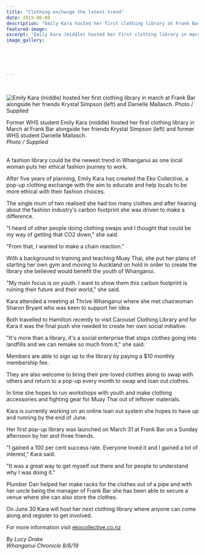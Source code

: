 ```yaml
---
title: "Clothing exchange the latest trend"
date: 2019-06-08
description: "Emily Kara hosted her first clothing library at Frank Bar alongside her friends Krystal Simpson & Danielle Mallasch..."
featured-image: 
excerpt: "Emily Kara (middle) hosted her first clothing library in march at Frank Bar alongside her friends Krystal Simpson (left) and Danielle Mallasch."
image_gallery:
	
	
	
	
	
---
```


<p>&nbsp;</p>
<p><img src="https://www.nzherald.co.nz/resizer/BvKAQn3CQv1rKciStfyGqLnYLOA=/620x349/smart/filters:quality(70)/arc-anglerfish-syd-prod-nzme.s3.amazonaws.com/public/7FMKG3DLIND4THH2WFXBZ4BVNM.jpg" alt="Emily Kara (middle) hosted her first clothing library in march at Frank Bar alongside her friends Krystal Simpson (left) and Danielle Mallasch. Photo / Supplied " /></p>
<p><span>Former WHS student Emily Kara (middle) hosted her first clothing library in March at Frank Bar alongside her friends Krystal Simpson (left) and former WHS student Danielle Mallasch. <br /><em>Photo / Supplied</em></span></p>
<p><br />A fashion library could be the newest trend in Whanganui as one local woman puts her ethical fashion journey to work.</p>
<p>After five years of planning, Emily Kara has created the Eko Collective, a pop-up clothing exchange with the aim to educate and help locals to be more ethical with their fashion choices.</p>
<p>The single mum of two realised she had too many clothes and after hearing about the fashion industry's carbon footprint she was driven to make a difference.</p>
<p><span class="ellipsis">"I heard of other people doing clothing swaps and I thought that could be my way of getting that CO2</span>&nbsp;<span class="QhgiTxHtog">down," she said.</span></p>
<p class="QhgiTxHtog">"From that, I wanted to make a chain reaction."</p>
<p class="QhgiTxHtog">With a background in training and teaching Muay Thai, she put her plans of starting her own gym and moving to Auckland on hold in order to create the library she believed would benefit the youth of Whanganui.</p>
<p class="QhgiTxHtog">"My main focus is on youth. I want to show them this carbon footprint is ruining their future and their world," she said.</p>
<p class="QhgiTxHtog">Kara attended a meeting at Thrive Whanganui where she met chairwoman Sharon Bryant who was keen to support her idea.</p>
<p class="QhgiTxHtog">Both travelled to Hamilton recently to visit Carousel Clothing Library and for Kara it was the final push she needed to create her own social initiative.</p>
<p class="QhgiTxHtog">"It's more than a library, it's a social enterprise that stops clothes going into landfills and we can remake so much from it," she said.</p>
<p class="QhgiTxHtog">Members are able to sign up to the library by paying a $10 monthly membership fee.</p>
<p class="QhgiTxHtog">They are also welcome to bring their pre-loved clothes along to swap with others and return to a pop-up every month to swap and loan out clothes.</p>
<p class="QhgiTxHtog">In time she hopes to run workshops with youth and make clothing accessories and fighting gear for Muay Thai out of leftover materials.</p>
<p class="QhgiTxHtog">Kara is currently working on an online loan out system she hopes to have up and running by the end of June.</p>
<p class="QhgiTxHtog">Her first pop-up library was launched on March 31 at Frank Bar on a Sunday afternoon by her and three friends.</p>
<p class="QhgiTxHtog">"I gained a 100 per cent success rate. Everyone loved it and I gained a lot of interest," Kara said.</p>
<p class="QhgiTxHtog">"It was a great way to get myself out there and for people to understand why I was doing it."</p>
<p class="QhgiTxHtog">Plumber Dan helped her make racks for the clothes out of a pipe and with her uncle being the manager of Frank Bar she has been able to secure a venue where she can also store the clothes.</p>
<p class="QhgiTxHtog">On June 30 Kara will host her next clothing library where anyone can come along and register to get involved.</p>
<p class="QhgiTxHtog"><span class="QhgiTxHtog">For more information visit&nbsp;<a href="https://ekocollective.co.nz/" target="_blank">ekocollective.co.nz</a></span></p>
<p><span><em>By Lucy Drake<br />Whanganui Chronicle 8/6/19</em></span></p>

